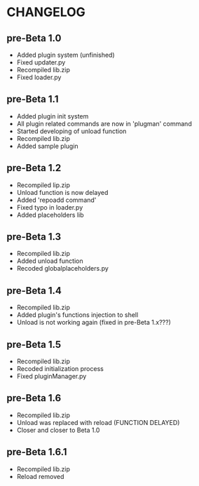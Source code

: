 # CHANGELOG

## pre-Beta 1.0
- Added plugin system (unfinished)
- Fixed updater.py
- Recompiled lib.zip
- Fixed loader.py

## pre-Beta 1.1
- Added plugin init system
- All plugin related commands are now in 'plugman' command
- Started developing of unload function
- Recompiled lib.zip
- Added sample plugin

## pre-Beta 1.2
- Recompiled lip.zip
- Unload function is now delayed
- Added 'repoadd command'
- Fixed typo in loader.py
- Added placeholders lib

## pre-Beta 1.3
- Recompiled lib.zip
- Added unload function
- Recoded globalplaceholders.py

## pre-Beta 1.4
- Recompiled lib.zip
- Added plugin's functions injection to shell
- Unload is not working again (fixed in pre-Beta 1.x???)

## pre-Beta 1.5
- Recompiled lib.zip
- Recoded initialization process
- Fixed pluginManager.py

## pre-Beta 1.6
- Recompiled lib.zip
- Unload was replaced with reload (FUNCTION DELAYED)
- Closer and closer to Beta 1.0

## pre-Beta 1.6.1
- Recompiled lib.zip
- Reload removed
